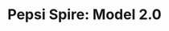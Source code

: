 ---
title: 'Pepsi Spire: Model 2.0'
titleTemplate: false
description: 'Information about the Pepsi Spire model version 2.0'
outline: deep
---